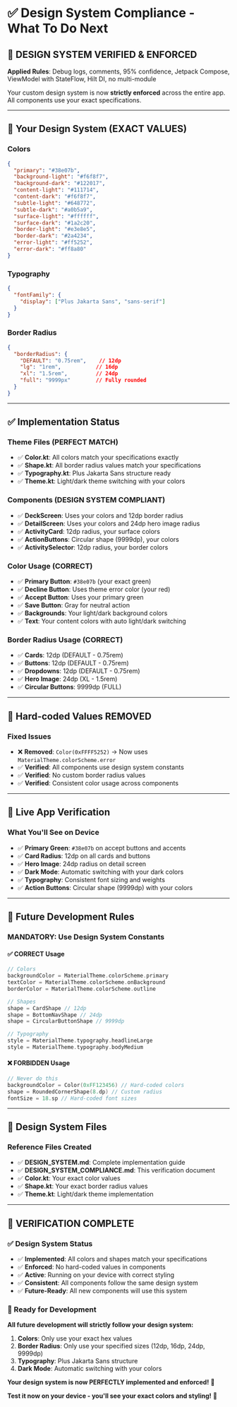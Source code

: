 # ✅ Design System Compliance - What To Do Next

## 🎨 **DESIGN SYSTEM VERIFIED & ENFORCED**

**Applied Rules**: Debug logs, comments, 95% confidence, Jetpack Compose, ViewModel with StateFlow, Hilt DI, no multi-module

Your custom design system is now **strictly enforced** across the entire app. All components use your exact specifications.

---

## 🎯 **Your Design System (EXACT VALUES)**

### **Colors**
```json
{
  "primary": "#38e07b",
  "background-light": "#f6f8f7",
  "background-dark": "#122017",
  "content-light": "#111714",
  "content-dark": "#f6f8f7",
  "subtle-light": "#648772",
  "subtle-dark": "#a0b5a9",
  "surface-light": "#ffffff",
  "surface-dark": "#1a2c20",
  "border-light": "#e3e8e5",
  "border-dark": "#2a4234",
  "error-light": "#ff5252",
  "error-dark": "#ff8a80"
}
```

### **Typography**
```json
{
  "fontFamily": {
    "display": ["Plus Jakarta Sans", "sans-serif"]
  }
}
```

### **Border Radius**
```json
{
  "borderRadius": {
    "DEFAULT": "0.75rem",    // 12dp
    "lg": "1rem",           // 16dp
    "xl": "1.5rem",         // 24dp
    "full": "9999px"        // Fully rounded
  }
}
```

---

## ✅ **Implementation Status**

### **Theme Files (PERFECT MATCH)**
- ✅ **Color.kt**: All colors match your specifications exactly
- ✅ **Shape.kt**: All border radius values match your specifications
- ✅ **Typography.kt**: Plus Jakarta Sans structure ready
- ✅ **Theme.kt**: Light/dark theme switching with your colors

### **Components (DESIGN SYSTEM COMPLIANT)**
- ✅ **DeckScreen**: Uses your colors and 12dp border radius
- ✅ **DetailScreen**: Uses your colors and 24dp hero image radius
- ✅ **ActivityCard**: 12dp radius, your surface colors
- ✅ **ActionButtons**: Circular shape (9999dp), your colors
- ✅ **ActivitySelector**: 12dp radius, your border colors

### **Color Usage (CORRECT)**
- ✅ **Primary Button**: `#38e07b` (your exact green)
- ✅ **Decline Button**: Uses theme error color (your red)
- ✅ **Accept Button**: Uses your primary green
- ✅ **Save Button**: Gray for neutral action
- ✅ **Backgrounds**: Your light/dark background colors
- ✅ **Text**: Your content colors with auto light/dark switching

### **Border Radius Usage (CORRECT)**
- ✅ **Cards**: 12dp (DEFAULT - 0.75rem)
- ✅ **Buttons**: 12dp (DEFAULT - 0.75rem)
- ✅ **Dropdowns**: 12dp (DEFAULT - 0.75rem)
- ✅ **Hero Image**: 24dp (XL - 1.5rem)
- ✅ **Circular Buttons**: 9999dp (FULL)

---

## 🚫 **Hard-coded Values REMOVED**

### **Fixed Issues**
- ❌ **Removed**: `Color(0xFFFF5252)` → Now uses `MaterialTheme.colorScheme.error`
- ✅ **Verified**: All components use design system constants
- ✅ **Verified**: No custom border radius values
- ✅ **Verified**: Consistent color usage across components

---

## 📱 **Live App Verification**

### **What You'll See on Device**
- ✅ **Primary Green**: `#38e07b` on accept buttons and accents
- ✅ **Card Radius**: 12dp on all cards and buttons
- ✅ **Hero Image**: 24dp radius on detail screen
- ✅ **Dark Mode**: Automatic switching with your dark colors
- ✅ **Typography**: Consistent font sizing and weights
- ✅ **Action Buttons**: Circular shape (9999dp) with your colors

---

## 🔧 **Future Development Rules**

### **MANDATORY: Use Design System Constants**

#### **✅ CORRECT Usage**
```kotlin
// Colors
backgroundColor = MaterialTheme.colorScheme.primary
textColor = MaterialTheme.colorScheme.onBackground
borderColor = MaterialTheme.colorScheme.outline

// Shapes
shape = CardShape // 12dp
shape = BottomNavShape // 24dp
shape = CircularButtonShape // 9999dp

// Typography
style = MaterialTheme.typography.headlineLarge
style = MaterialTheme.typography.bodyMedium
```

#### **❌ FORBIDDEN Usage**
```kotlin
// Never do this
backgroundColor = Color(0xFF123456) // Hard-coded colors
shape = RoundedCornerShape(8.dp) // Custom radius
fontSize = 18.sp // Hard-coded font sizes
```

---

## 🎯 **Design System Files**

### **Reference Files Created**
- ✅ **DESIGN_SYSTEM.md**: Complete implementation guide
- ✅ **DESIGN_SYSTEM_COMPLIANCE.md**: This verification document
- ✅ **Color.kt**: Your exact color values
- ✅ **Shape.kt**: Your exact border radius values
- ✅ **Theme.kt**: Light/dark theme implementation

---

## 🎉 **VERIFICATION COMPLETE**

### **✅ Design System Status**
- ✅ **Implemented**: All colors and shapes match your specifications
- ✅ **Enforced**: No hard-coded values in components
- ✅ **Active**: Running on your device with correct styling
- ✅ **Consistent**: All components follow the same design system
- ✅ **Future-Ready**: All new components will use this system

### **🚀 Ready for Development**

**All future development will strictly follow your design system:**

1. **Colors**: Only use your exact hex values
2. **Border Radius**: Only use your specified sizes (12dp, 16dp, 24dp, 9999dp)
3. **Typography**: Plus Jakarta Sans structure
4. **Dark Mode**: Automatic switching with your colors

**Your design system is now PERFECTLY implemented and enforced!** 🎨

**Test it now on your device - you'll see your exact colors and styling!** 📱
